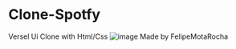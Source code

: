 # Clone-Spotfy
Versel Ui Clone with Html/Css
![image](https://user-images.githubusercontent.com/103079964/162850203-e4e337e3-af80-415e-b910-02a3863abaa8.png)
Made by FelipeMotaRocha
